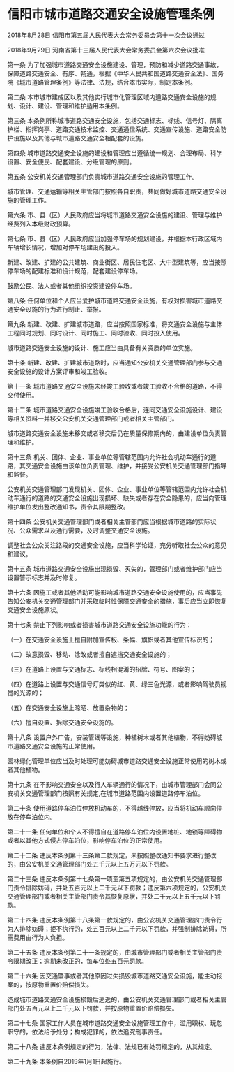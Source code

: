 # 信阳市城市道路交通安全设施管理条例

2018年8月28日 信阳市第五届人民代表大会常务委员会第十一次会议通过

2018年9月29日 河南省第十三届人民代表大会常务委员会第六次会议批准

<!-- INFO END -->

第一条 为了加强城市道路交通安全设施建设、管理，预防和减少道路交通事故，保障道路交通安全、有序、畅通，根据《中华人民共和国道路交通安全法》、国务院《城市道路管理条例》等法律、法规，结合本市实际，制定本条例。

第二条 本市城市建成区以及其他实行城市化管理区域内道路交通安全设施的规划、设计、建设、管理和维护适用本条例。

第三条 本条例所称城市道路交通安全设施，包括交通标志、标线、信号灯、隔离护栏、指挥岗亭、道路交通技术监控、交通通信系统、交通宣传设施、道路安全防护设施以及其他与城市道路交通安全相配套的设施。

第四条 城市道路交通安全设施的建设和管理应当遵循统一规划、合理布局、科学设置、安全便民、配套建设、分级管理的原则。

第五条 公安机关交通管理部门负责城市道路交通安全设施的管理工作。

城市管理、交通运输等相关主管部门按照各自职责，共同做好城市道路交通安全设施的管理工作。

第六条 市、县（区）人民政府应当将城市道路交通安全设施的建设、管理与维护经费列入本级财政预算。

第七条 市、县（区）人民政府应当加强停车场的规划建设，并根据本行政区域内车辆增长情况，增加对停车场建设的投入。

新建、改建、扩建的公共建筑、商业街区、居民住宅区、大中型建筑等，应当按照停车场的配建标准和设计规范，配套建设停车场。

鼓励公民、法人或者其他组织投资建设停车场。

第八条 任何单位和个人应当爱护城市道路交通安全设施，有权对损害城市道路交通安全设施的行为进行制止、举报。

第九条 新建、改建、扩建城市道路，应当按照国家标准，将交通安全设施与主体工程同时规划、同时设计、同时施工、同时验收、同时投入使用。

城市道路交通安全设施的设计、施工应当由具备有关资质的单位实施。

第十条 新建、改建、扩建城市道路时，应当通知公安机关交通管理部门参与交通安全设施的设计方案评审和竣工验收。

第十一条 城市道路交通安全设施未经竣工验收或者竣工验收不合格的道路，不得交付使用。

第十二条 城市道路交通安全设施竣工验收合格后，连同交通安全设施设计、建设等相关资料一并移交公安机关交通管理部门或者相关主管部门。

城市道路交通安全设施未移交或者移交后仍在质量保修期内的，由建设单位负责管理和维护。

第十三条 机关、团体、企业、事业单位等管辖范围内允许社会机动车通行的道路，其交通安全设施由该单位负责管理、维护，并接受公安机关交通管理部门指导和监督。

公安机关交通管理部门发现机关、团体、企业、事业单位等管辖范围内允许社会机动车通行的道路的交通安全设施出现损坏、缺失或者存在安全隐患的，应当向管理维护单位发出整改通知书，责令其限期整改。

第十四条 公安机关交通管理部门或者相关主管部门应当根据城市道路的实际状况、公众需求以及通行需要，及时调整交通安全设施。

调整社会公众关注路段的交通安全设施，应当科学论证，充分听取社会公众的意见和建议。

第十五条 城市道路交通安全设施出现损毁、灭失的，管理部门或者维护部门应当设置警示标志并及时修复。

第十六条 因施工或者其他活动可能影响城市道路交通安全设施使用的，应当事先告知公安机关交通管理部门并采取临时性保障交通安全的措施，事后应当立即恢复交通安全设施原状。

第十七条 禁止下列影响或者损害城市道路交通安全设施功能的行为：

（一）在交通安全设施上擅自附加宣传板、条幅、旗帜或者其他宣传标识的；

（二）故意损毁、移动、涂改或者擅自遮挡交通安全设施的；

（三）在道路上设置与交通标志、标线相混淆的招牌、符号、图案的；

（四）在道路上设置与交通信号灯类似的红、黄、绿三色光源，或者影响驾驶员视觉的光源的；

（五）在交通安全设施上晾晒、放置杂物的；

（六）擅自设置、拆除交通安全设施的。

第十八条 设置户外广告，安装管线等设施，种植树木或者其他植物，不得妨碍城市道路交通安全设施的正常使用。

园林绿化管理单位应当及时处理可能妨碍城市道路交通安全设施正常使用的树木或者其他植物。

第十九条 在不影响交通安全以及行人车辆通行的情况下，由城市管理部门会同公安机关交通管理部门按照有关规定,在城市道路范围内设置道路停车泊位。

第二十条 使用道路停车泊位停放机动车的，不得越线停放，应当将机动车顺向停放在停车泊位内。

第二十一条 任何单位和个人不得擅自在道路停车泊位内设置地桩、地锁等障碍物或者以其他方式侵占停车泊位，影响停车泊位的正常使用。

第二十二条 违反本条例第十三条第二款规定，未按照整改通知书要求进行整改的，由公安机关交通管理部门处五千元以上五万元以下罚款。

第二十三条 违反本条例第十七条第一项至第五项规定的，由公安机关交通管理部门责令排除妨碍，并处五百元以上二千元以下罚款；违反第六项规定的，公安机关交通管理部门或者相关主管部门责令其恢复原状，并处二千元以上五千元以下罚款。

第二十四条 违反本条例第十八条第一款规定的，由公安机关交通管理部门责令行为人排除妨碍；拒不执行的，处五百元以上二千元以下罚款，并强制排除妨碍，所需费用由行为人负担。

第二十五条 违反本条例第二十一条规定的，由城市管理部门或者相关主管部门责令限期改正；逾期未改正的，每车位处五百元罚款。

第二十六条 因交通肇事或者其他原因过失损毁城市道路交通安全设施，能主动报案的，按原物重置价赔偿损失。

造成城市道路交通安全设施损毁后逃逸的，由公安机关交通管理部门或者相关主管部门处五百元以上二千元以下罚款，并按原物重置价赔偿损失。

第二十七条 国家工作人员在城市道路交通安全设施管理工作中，滥用职权、玩忽职守的，依法给予处分；构成犯罪的，依法追究刑事责任。

第二十八条 违反本条例规定的行为，法律、法规已有处罚规定的，从其规定。

第二十九条 本条例自2019年1月1日起施行。